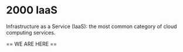 # 2000 IaaS

Infrastructure as a Service (IaaS): the most common category of cloud computing services.







== WE ARE HERE ==
